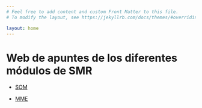 ```yaml
---
# Feel free to add content and custom Front Matter to this file.
# To modify the layout, see https://jekyllrb.com/docs/themes/#overriding-theme-defaults

layout: home
---
```

# Web de apuntes de los diferentes módulos de SMR

+ [SOM](som)

+ [MME](ddd)